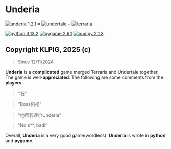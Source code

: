 # Underia
[![underia 1.2.1](https://img.shields.io/badge/underia-1.2.1-darkcyan)](https://github.com/KLPig/underia/) <kbd>=</kbd>
[![undertale](https://img.shields.io/badge/undertale-red)](https://undertale.com/) <kbd>+</kbd>
[![terraria](https://img.shields.io/badge/terraria-darkgreen)](https://terraria.org/)

[![python 3.13.2](https://img.shields.io/badge/python-3.13.2-blue)](https://www.python.org/) [![pygame 2.6.1](https://img.shields.io/badge/pygame-2.6.1-green)](https://www.pygame.org/wiki/about) [![numpy 2.1.3](https://img.shields.io/badge/numpy-2.1.3-yellow)](https://numpy.org)

## Copyright KLPIG, 2025 (c)

> Since 12/11/2024

**Underia** is a **complicated** game merged Terraria and Undertale together.
The game is well-**appreciated**. The following are some comments from the **players**.
> "石"

> "Boss斜视"

> "他帮我评价Underia"

> "No s**, bad!"

Overall, **Underia** is a very good game(wordless). **Underia** is wrote in **python** and **pygame**.
